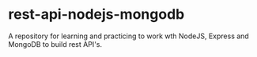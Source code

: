 # rest-api-nodejs-mongodb
A repository for learning and practicing to work wth NodeJS, Express and MongoDB to build rest API's.

